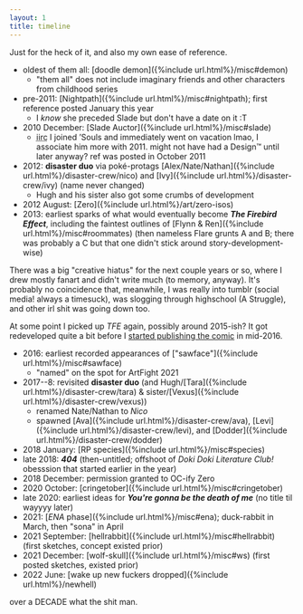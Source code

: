 ```yaml
---
layout: 1
title: timeline
---
```

Just for the heck of it, and also my own ease of reference.

- oldest of them all: [doodle demon]({%include url.html%}/misc#demon)
	- "them all" does not include imaginary friends and other characters from childhood series
- pre-2011: [Nightpath]({%include url.html%}/misc#nightpath); first reference posted January this year
	- I *know* she preceded Slade but don't have a date on it :T
- 2010 December: [Slade Auctor]({%include url.html%}/misc#slade)
	- <abbr title="if I remember correctly">iirc</abbr> I joined ’Souls and immediately went on vacation lmao, I associate him more with 2011. might not have had a Design™ until later anyway? ref was posted in October 2011
- 2012: <b>disaster duo</b> via poké-protags [Alex/Nate/Nathan]({%include url.html%}/disaster-crew/nico) and [Ivy]({%include url.html%}/disaster-crew/ivy) (name never changed)
	- Hugh and his sister also got some crumbs of development
- 2012 August: [Zero]({%include url.html%}/art/zero-isos)
- 2013: earliest sparks of what would eventually become <b><i>The Firebird Effect</i></b>, including the faintest outlines of [Flynn & Ren]({%include url.html%}/misc#roommates) (then nameless Flare grunts A and B; there was probably a C but that one didn't stick around story-development-wise)

There was a big "creative hiatus" for the next couple years or so, where I drew mostly fanart and didn't write much (to memory, anyway). It's probably no coincidence that, meanwhile, I was really into tumblr (social media! always a timesuck), was slogging through highschool (A Struggle), and other irl shit was going down too.

At some point I picked up <i>TFE</i> again, possibly around 2015-ish? It got redeveloped quite a bit before I [started publishing the comic](https://a-flyleaf.github.io/projects/tfe) in mid-2016.

- 2016: earliest recorded appearances of ["sawface"]({%include url.html%}/misc#sawface)
	- "named" on the spot for ArtFight 2021
- 2017--8: revisited <b>disaster duo</b> (and Hugh/[Tara]({%include url.html%}/disaster-crew/tara) & sister/[Vexus]({%include url.html%}/disaster-crew/vexus))
	- renamed Nate/Nathan to <i>Nico</i>
	- spawned [Ava]({%include url.html%}/disaster-crew/ava), [Levi]({%include url.html%}/disaster-crew/levi), and [Dodder]({%include url.html%}/disaster-crew/dodder)
- 2018 January: [RP species]({%include url.html%}/misc#species)<!--*-->
- late 2018: <b><i>404</i></b> (then-untitled; offshoot of <i>Doki Doki Literature Club!</i> obesssion that started earlier in the year)
- 2018 December: permission granted to OC-ify Zero
- 2020 October: [cringetober]({%include url.html%}/misc#cringetober)
- late 2020: earliest ideas for <b><i>You're gonna be the death of me</i></b> (no title til wayyyy later)
- 2021: [<i>ENA</i> phase]({%include url.html%}/misc#ena); duck-rabbit in March, then "sona" in April
- 2021 September: [hellrabbit]({%include url.html%}/misc#hellrabbit) (first sketches, concept existed prior)
- 2021 December: [wolf-skull]({%include url.html%}/misc#ws) (first posted sketches, existed prior)
- 2022 June: [wake up new fuckers dropped]({%include url.html%}/newhell) <!--idk most names so leaving this here for now-->

over a <em style="font-style:normal;text-transform:uppercase;">decade</em> what the shit man.

<!--
- mid-/late 2018: ["sika"]({%include url.html%}/misc#sika) (sketches, have a google doc from April but <abbr title="can’t be assed">cba</abbr> to sketch-dig)

sketches from 4/27, 8/15, and 9/9 (all 2018). moved description to actual misc page, but otherwise decided against publishing (again) because I still think the design kinda slaps and don't want to ~release~ it just yet
-->

<!--2023-2024: OMORI HELL* YEARS (*positive), with 2024 basically being DWRP hell (mixed). started toying with TFE revival in December 2024; as of writing (January 2025) I just wanna get the creative gears turning again literally anywhere-->